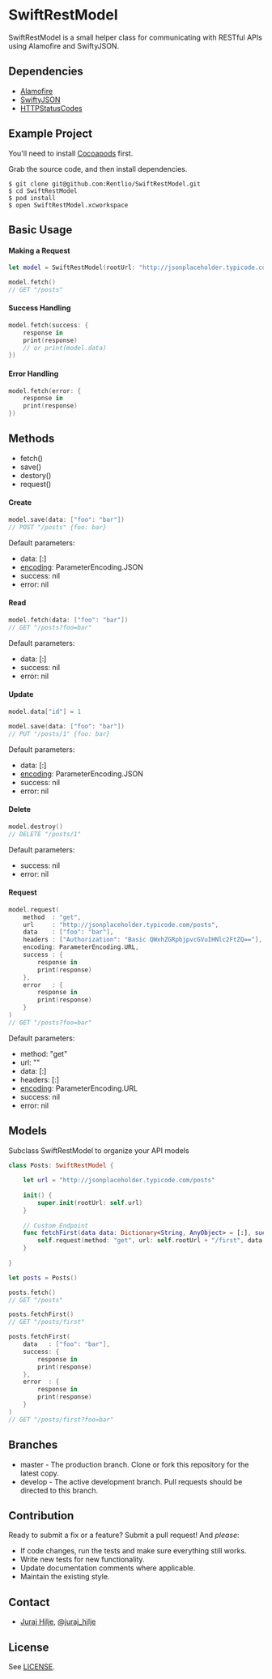 SwiftRestModel
==============
SwiftRestModel is a small helper class for communicating with RESTful APIs using Alamofire and SwiftyJSON.

## Dependencies

- [Alamofire](https://github.com/Alamofire/Alamofire)
- [SwiftyJSON](https://github.com/SwiftyJSON/SwiftyJSON)
- [HTTPStatusCodes](https://github.com/rhodgkins/SwiftHTTPStatusCodes)

## Example Project
You'll need to install [Cocoapods](http://cocoapods.org) first.

Grab the source code, and then install dependencies.
```
$ git clone git@github.com:Rentlio/SwiftRestModel.git
$ cd SwiftRestModel
$ pod install
$ open SwiftRestModel.xcworkspace
```

## Basic Usage

#### Making a Request
```swift
let model = SwiftRestModel(rootUrl: "http://jsonplaceholder.typicode.com/posts")

model.fetch()
// GET "/posts"
```

#### Success Handling
```swift
model.fetch(success: {
    response in
    print(response)
    // or print(model.data)
})
```

#### Error Handling
```swift
model.fetch(error: {
    response in
    print(response)
})
```

## Methods
- fetch()
- save()
- destory()
- request()

#### Create
```swift
model.save(data: ["foo": "bar"])
// POST "/posts" {foo: bar}
```

Default parameters:
- data: [:]
- [encoding](https://github.com/Alamofire/Alamofire#parameter-encoding): ParameterEncoding.JSON
- success: nil
- error: nil

#### Read
```swift
model.fetch(data: ["foo": "bar"])
// GET "/posts?foo=bar"
```

Default parameters:
- data: [:]
- success: nil
- error: nil

#### Update
```swift
model.data["id"] = 1

model.save(data: ["foo": "bar"])
// PUT "/posts/1" {foo: bar}
```

Default parameters:
- data: [:]
- [encoding](https://github.com/Alamofire/Alamofire#parameter-encoding): ParameterEncoding.JSON
- success: nil
- error: nil

#### Delete
```swift
model.destroy()
// DELETE "/posts/1"
```

Default parameters:
- success: nil
- error: nil

#### Request
```swift
model.request(
    method  : "get",
    url     : "http://jsonplaceholder.typicode.com/posts",
    data    : ["foo": "bar"],
    headers : ["Authorization": "Basic QWxhZGRpbjpvcGVuIHNlc2FtZQ=="],
    encoding: ParameterEncoding.URL,
    success : {
        response in
        print(response)
    },
    error   : {
        response in
        print(response)
    }
)
// GET "/posts?foo=bar"
```

Default parameters:
- method: "get"
- url: ""
- data: [:]
- headers: [:]
- [encoding](https://github.com/Alamofire/Alamofire#parameter-encoding): ParameterEncoding.URL
- success: nil
- error: nil

## Models
Subclass SwiftRestModel to organize your API models

```swift
class Posts: SwiftRestModel {
    
    let url = "http://jsonplaceholder.typicode.com/posts"
    
    init() {
        super.init(rootUrl: self.url)
    }
    
    // Custom Endpoint
    func fetchFirst(data data: Dictionary<String, AnyObject> = [:], success: ((response: JSON) -> ())? = nil, error: ((response: JSON) -> ())? = nil) {
        self.request(method: "get", url: self.rootUrl + "/first", data: data, success: success, error: error)
    }
    
}
```

```swift
let posts = Posts()

posts.fetch()
// GET "/posts"

posts.fetchFirst()
// GET "/posts/first"

posts.fetchFirst(
    data   : ["foo": "bar"],
    success: {
        response in
        print(response)
    },
    error  : {
        response in
        print(response)
    }
)
// GET "/posts/first?foo=bar"
```

## Branches

- master - The production branch. Clone or fork this repository for the latest copy.
- develop - The active development branch. Pull requests should be directed to this branch.

## Contribution

Ready to submit a fix or a feature? Submit a pull request! And _please_:

- If code changes, run the tests and make sure everything still works.
- Write new tests for new functionality.
- Update documentation comments where applicable.
- Maintain the existing style.

## Contact

- [Juraj Hilje](https://github.com/jurajhilje), [@juraj_hilje](https://twitter.com/juraj_hilje)

## License
See [LICENSE](https://github.com/Rentlio/SwiftRestModel/blob/master/LICENSE).